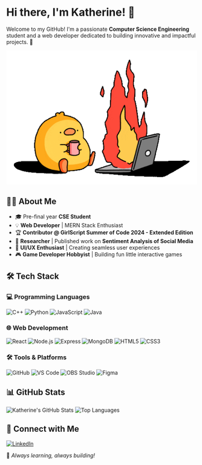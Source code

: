 # Hi there, I'm Katherine! 👋

Welcome to my GitHub! I'm a passionate **Computer Science Engineering** student and a web developer dedicated to building innovative and impactful projects. 🚀

<img src="bg.gif" width="1280" alt="Banner" />


## 👩‍💻 About Me
- 🎓 Pre-final year **CSE Student**
- 💡 **Web Developer** | MERN Stack Enthusiast
- 🏆 **Contributor @ GirlScript Summer of Code 2024 - Extended Edition**
- 📝 **Researcher** | Published work on **Sentiment Analysis of Social Media**
- 🎨 **UI/UX Enthusiast** | Creating seamless user experiences
- 🎮 **Game Developer Hobbyist** | Building fun little interactive games

## 🛠️ Tech Stack
### 💻 Programming Languages
![C++](https://img.shields.io/badge/-C++-00599C?style=flat&logo=c%2B%2B&logoColor=white)
![Python](https://img.shields.io/badge/-Python-3776AB?style=flat&logo=python&logoColor=white)
![JavaScript](https://img.shields.io/badge/-JavaScript-F7DF1E?style=flat&logo=javascript&logoColor=black)
![Java](https://img.shields.io/badge/-Java-007396?style=flat&logo=java&logoColor=white)

### 🌐 Web Development
![React](https://img.shields.io/badge/-React-61DAFB?style=flat&logo=react&logoColor=black)
![Node.js](https://img.shields.io/badge/-Node.js-339933?style=flat&logo=node.js&logoColor=white)
![Express](https://img.shields.io/badge/-Express-000000?style=flat&logo=express&logoColor=white)
![MongoDB](https://img.shields.io/badge/-MongoDB-47A248?style=flat&logo=mongodb&logoColor=white)
![HTML5](https://img.shields.io/badge/-HTML5-E34F26?style=flat&logo=html5&logoColor=white)
![CSS3](https://img.shields.io/badge/-CSS3-1572B6?style=flat&logo=css3&logoColor=white)

### 🛠️ Tools & Platforms
![GitHub](https://img.shields.io/badge/-GitHub-181717?style=flat&logo=github&logoColor=white)
![VS Code](https://img.shields.io/badge/-VS%20Code-007ACC?style=flat&logo=visual-studio-code&logoColor=white)
![OBS Studio](https://img.shields.io/badge/-OBS%20Studio-302E31?style=flat&logo=obsstudio&logoColor=white)
![Figma](https://img.shields.io/badge/-Figma-F24E1E?style=flat&logo=figma&logoColor=white)

## 📊 GitHub Stats
![Katherine's GitHub Stats](https://github-readme-stats.vercel.app/api?username=gitsomehelppls&show_icons=true&theme=radical)
![Top Languages](https://github-readme-stats.vercel.app/api/top-langs/?username=gitsomehelppls&layout=compact&theme=radical)

## 🌱 Connect with Me
[![LinkedIn](https://img.shields.io/badge/-LinkedIn-0077B5?style=flat&logo=linkedin&logoColor=white)](https://www.linkedin.com/in/katherine-parshad-901504252/)

🚀 *Always learning, always building!*
